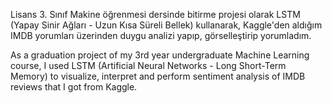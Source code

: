 Lisans 3. Sınıf Makine öğrenmesi dersinde bitirme projesi olarak LSTM (Yapay Sinir Ağları - Uzun Kısa Süreli Bellek) kullanarak, Kaggle'den aldığım IMDB yorumları üzerinden duygu analizi yapıp, görselleştirip yorumladım.

As a graduation project of my 3rd year undergraduate Machine Learning course, I used LSTM (Artificial Neural Networks - Long Short-Term Memory) to visualize, interpret and perform sentiment analysis of IMDB reviews that I got from Kaggle.
